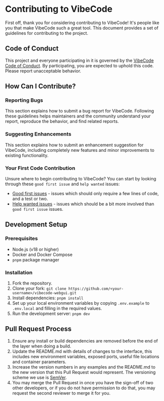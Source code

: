 # Contributing to VibeCode

First off, thank you for considering contributing to VibeCode! It's people like you that make VibeCode such a great tool. This document provides a set of guidelines for contributing to the project.

## Code of Conduct

This project and everyone participating in it is governed by the [VibeCode Code of Conduct](CODE_OF_CONDUCT.md). By participating, you are expected to uphold this code. Please report unacceptable behavior.

## How Can I Contribute?

### Reporting Bugs

This section explains how to submit a bug report for VibeCode. Following these guidelines helps maintainers and the community understand your report, reproduce the behavior, and find related reports.

### Suggesting Enhancements

This section explains how to submit an enhancement suggestion for VibeCode, including completely new features and minor improvements to existing functionality.

### Your First Code Contribution

Unsure where to begin contributing to VibeCode? You can start by looking through these `good first issue` and `help wanted` issues:

- [Good first issues](https://github.com/ryanmaclean/vibecode-webgui/labels/good%20first%20issue) - issues which should only require a few lines of code, and a test or two.
- [Help wanted issues](https://github.com/ryanmaclean/vibecode-webgui/labels/help%20wanted) - issues which should be a bit more involved than `good first issue` issues.

## Development Setup

### Prerequisites

- Node.js (v18 or higher)
- Docker and Docker Compose
- `pnpm` package manager

### Installation

1.  Fork the repository.
2.  Clone your fork: `git clone https://github.com/<your-username>/vibecode-webgui.git`
3.  Install dependencies: `pnpm install`
4.  Set up your local environment variables by copying `.env.example` to `.env.local` and filling in the required values.
5.  Run the development server: `pnpm dev`

## Pull Request Process

1.  Ensure any install or build dependencies are removed before the end of the layer when doing a build.
2.  Update the README.md with details of changes to the interface, this includes new environment variables, exposed ports, useful file locations and container parameters.
3.  Increase the version numbers in any examples and the README.md to the new version that this Pull Request would represent. The versioning scheme we use is [SemVer](http://semver.org/).
4.  You may merge the Pull Request in once you have the sign-off of two other developers, or if you do not have permission to do that, you may request the second reviewer to merge it for you.
